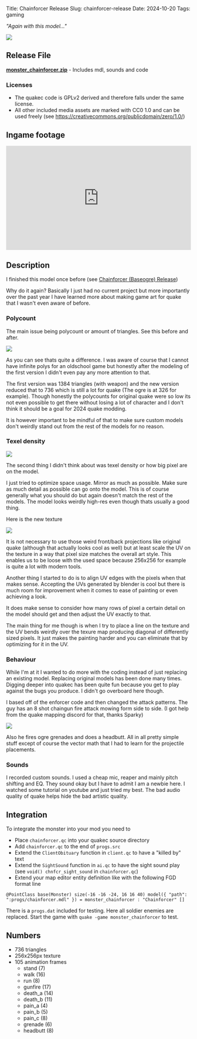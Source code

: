 Title: Chainforcer Release
Slug: chainforcer-release
Date: 2024-10-20
Tags: gaming

*"Again with this model..."*

<img src="{static}/static/chainforcer_release/stand.png" style="max-height:512px" />

## Release File

[**monster_chainforcer.zip**]({static}/static/chainforcer_release/chainforcer.zip) -  Includes mdl, sounds and code

### Licenses

- The quakec code is GPLv2 derived and therefore falls under the same license.
- All other included media assets are marked with CC0 1.0 and can be used freely (see https://creativecommons.org/publicdomain/zero/1.0/)

## Ingame footage

<div style="position: relative; width: 100%; height: 0; padding-bottom: 56.25%;">
    <iframe src="https://www.youtube.com/embed/MHOL19Bdnho" frameborder="0" allowfullscreen style="position: absolute; top: 0; left: 0; width: 100%; height: 100%;"></iframe>
</div>

## Description

I finished this model once before (see [Chainforcer (Baseogre) Release]({filename}/projects/baseogre_release.md))

Why do it again? Basically I just had no current project but more importantly over the past year I have learned more about making game art for quake that I wasn't even aware of before.

### Polycount

The main issue being polycount or amount of triangles. See this before and after.

<img src="{static}/static/chainforcer_release/lower_poly.png" style="max-height:512px" />

As you can see thats quite a difference. I was aware of course that I cannot have infinite polys for an oldschool game but honestly after the modeling of the first version I didn't even pay any more attention to that.

The first version was 1384 triangles (with weapon) and the new version reduced that to 736 which is still a lot for quake (The ogre is at 326 for example). Though honestly the polycounts for original quake were so low its not even possible to get there without losing a lot of character and I don't think it should be a goal for 2024 quake modding.

It is however important to be mindful of that to make sure custom models don't weirdly stand out from the rest of the models for no reason.

### Texel density

<img src="{static}/static/chainforcer_release/step.png" style="max-height:512px" />

The second thing I didn't think about was texel density or how big pixel are on the model.

I just tried to optimize space usage. Mirror as much as possible. Make sure as much detail as possible can go onto the model. This is of course generally what you should do but again doesn't match the rest of the models. The model looks weirdly high-res even though thats usually a good thing.

Here is the new texture

<img src="{static}/static/chainforcer_release/texture_scaled.png" />

It is not necessary to use those weird front/back projections like original quake (although that actually looks cool as well) but at least scale the UV on the texture in a way that pixel size matches the overall art style. This enables us to be loose with the used space because 256x256 for example is quite a lot with modern tools.

Another thing I started to do is to align UV edges with the pixels when that makes sense. Accepting the UVs generated by blender is cool but there is much room for improvement when it comes to ease of painting or even achieving a look.

It does make sense to consider how many rows of pixel a certain detail on the model should get and then adjust the UV exactly to that.

The main thing for me though is when I try to place a line on the texture and the UV bends weirdly over the texure map producing diagonal of differently sized pixels. It just makes the painting harder and you can eliminate that by optimizing for it in the UV.


### Behaviour

While I'm at it I wanted to do more with the coding instead of just replacing an existing model. Replacing original models has been done many times.
Digging deeper into quakec has been quite fun because you get to play against the bugs you produce. I didn't go overboard here though.

I based off of the enforcer code and then changed the attack patterns. The guy has an 8 shot chaingun fire attack mowing form side to side. (I got help from the quake mapping discord for that, thanks Sparky)

<img src="{static}/static/chainforcer_release/fire.png" style="max-height:512px" />

Also he fires ogre grenades and does a headbutt. All in all pretty simple stuff except of course the vector math that I had to learn for the projectile placements.


### Sounds

I recorded custom sounds. I used a cheap mic, reaper and mainly pitch shifting and EQ. They sound okay but I have to admit I am a newbie here. I watched some tutorial on youtube and just tried my best. The bad audio quality of quake helps hide the bad artistic quality.

## Integration

To integrate the monster into your mod you need to

- Place `chainforcer.qc` into your quakec source directory
- Add `chainforcer.qc` to the end of `progs.src`
- Extend the `ClientObituary` function in `client.qc` to have a "killed by" text
- Extend the `SightSound` function in `ai.qc` to have the sight sound play (see `void() chnfcr_sight_sound` in `chainforcer.qc`)
- Extend your map editor entity definition like with the following FGD format line

```
@PointClass base(Monster) size(-16 -16 -24, 16 16 40) model({ "path": ":progs/chainforcer.mdl" }) = monster_chainforcer : "Chainforcer" []
```

There is a `progs.dat` included for testing. Here all soldier enemies are replaced. Start the game with `quake -game monster_chainforcer` to test.


## Numbers

- 736 triangles
- 256x256px texture
- 105 animation frames
    - stand (7)
    - walk (16)
    - run (8)
    - gunfire (17)
    - death_a (14)
    - death_b (11)
    - pain_a (4)
    - pain_b (5)
    - pain_c (8)
    - grenade (6)
    - headbutt (8)
